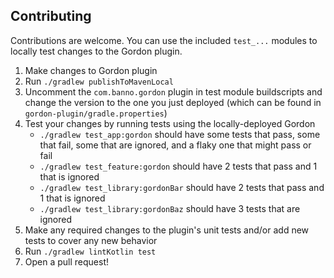## Contributing

Contributions are welcome. You can use the included `test_...` modules to locally test changes to the Gordon plugin.
1. Make changes to Gordon plugin
2. Run `./gradlew publishToMavenLocal`
3. Uncomment the `com.banno.gordon` plugin in test module buildscripts and change the version to the one you just deployed (which can be found in `gordon-plugin/gradle.properties`)
4. Test your changes by running tests using the locally-deployed Gordon
   - `./gradlew test_app:gordon` should have some tests that pass, some that fail, some that are ignored, and a flaky one that might pass or fail
   - `./gradlew test_feature:gordon` should have 2 tests that pass and 1 that is ignored
   - `./gradlew test_library:gordonBar` should have 2 tests that pass and 1 that is ignored
   - `./gradlew test_library:gordonBaz` should have 3 tests that are ignored
5. Make any required changes to the plugin's unit tests and/or add new tests to cover any new behavior
6. Run `./gradlew lintKotlin test`
7. Open a pull request!

